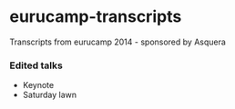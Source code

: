 eurucamp-transcripts
====================

Transcripts from eurucamp 2014 - sponsored by Asquera

### Edited talks

- Keynote
- Saturday lawn
